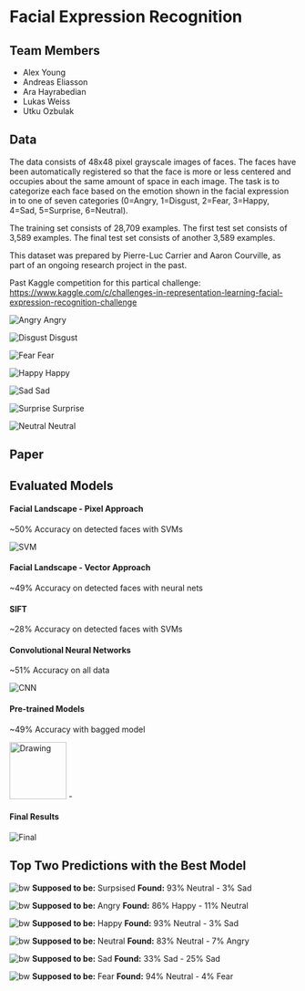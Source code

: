 # Facial Expression Recognition

## Team Members

* Alex Young
* Andreas Eliasson
* Ara Hayrabedian
* Lukas Weiss
* Utku Ozbulak

## Data

The data consists of 48x48 pixel grayscale images of faces. The faces have been automatically registered so that the face is more or less centered and occupies about the same amount of space in each image. The task is to categorize each face based on the emotion shown in the facial expression in to one of seven categories (0=Angry, 1=Disgust, 2=Fear, 3=Happy, 4=Sad, 5=Surprise, 6=Neutral).

The training set consists of 28,709 examples. The first test set consists of 3,589 examples. The final test set consists of another 3,589 examples.

This dataset was prepared by Pierre-Luc Carrier and Aaron Courville, as part of an ongoing research project in the past. 

Past Kaggle competition for this partical challenge: https://www.kaggle.com/c/challenges-in-representation-learning-facial-expression-recognition-challenge


![Angry](https://raw.githubusercontent.com/utkuozbulak/facial-expression-recognition/master/data/samples/0_anrgy/10.png "Angry")
Angry

![Disgust](https://raw.githubusercontent.com/utkuozbulak/facial-expression-recognition/master/data/samples/1_disgust/299.png "Disgust")
Disgust

![Fear](https://raw.githubusercontent.com/utkuozbulak/facial-expression-recognition/master/data/samples/2_fear/5.png "Fear")
Fear

![Happy](https://raw.githubusercontent.com/utkuozbulak/facial-expression-recognition/master/data/samples/3_happy/14.png "Happy")
Happy

![Sad](https://raw.githubusercontent.com/utkuozbulak/facial-expression-recognition/master/data/samples/4_sad/6.png "Sad")
Sad

![Surprise](https://raw.githubusercontent.com/utkuozbulak/facial-expression-recognition/master/data/samples/5_suprise/15.png "Surprise")
Surprise

![Neutral](https://raw.githubusercontent.com/utkuozbulak/facial-expression-recognition/master/data/samples/6_neutral/11.png "Neutral")
Neutral

## Paper


## Evaluated Models

#### Facial Landscape - Pixel Approach
~50% Accuracy on detected faces with SVMs

![SVM](https://raw.githubusercontent.com/utkuozbulak/facial-expression-recognition/master/data/svm.png "SVM_opt")


#### Facial Landscape - Vector Approach
~49% Accuracy on detected faces with neural nets

#### SIFT
~28% Accuracy on detected faces with SVMs

#### Convolutional Neural Networks
~51% Accuracy on all data

![CNN](https://raw.githubusercontent.com/utkuozbulak/facial-expression-recognition/master/data/cnn.png "CNN")

#### Pre-trained Models
~49% Accuracy with bagged model

<img src="https://raw.githubusercontent.com/utkuozbulak/facial-expression-recognition/master/data/pre.png" alt="Drawing" style="width: 100px;"/>
-

#### Final Results
![Final](https://raw.githubusercontent.com/utkuozbulak/facial-expression-recognition/master/data/final.png "Final")


## Top Two Predictions with the Best Model
![bw](https://raw.githubusercontent.com/utkuozbulak/facial-expression-recognition/master/data/samples/bw_andreas.png "bw")
**Supposed to be:** Surpsised **Found:**  93% Neutral - 3% Sad

![bw](https://raw.githubusercontent.com/utkuozbulak/facial-expression-recognition/master/data/samples/bw_alex.png "bw")
**Supposed to be:** Angry **Found:**  86% Happy - 11% Neutral

![bw](https://raw.githubusercontent.com/utkuozbulak/facial-expression-recognition/master/data/samples/bw_ara.png "bw")
**Supposed to be:** Happy **Found:**  93% Neutral - 3% Sad

![bw](https://raw.githubusercontent.com/utkuozbulak/facial-expression-recognition/master/data/samples/bw_charles.png "bw")
**Supposed to be:** Neutral **Found:**  83% Neutral - 7% Angry

![bw](https://raw.githubusercontent.com/utkuozbulak/facial-expression-recognition/master/data/samples/bw_lukas.png "bw")
**Supposed to be:** Sad **Found:**  33% Sad - 25% Sad

![bw](https://raw.githubusercontent.com/utkuozbulak/facial-expression-recognition/master/data/samples/bw_utku.png "bw")
**Supposed to be:** Fear **Found:**  94% Neutral - 4% Fear
